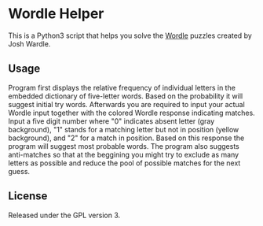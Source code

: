 Wordle Helper
===

This is a Python3 script that helps you solve the [Wordle](https://www.powerlanguage.co.uk/wordle/) puzzles created by Josh Wardle.

## Usage

Program first displays the relative frequency of individual letters in the embedded dictionary of five-letter words. Based on the probability it will suggest initial try words. Afterwards you are required to input your actual Wordle input together with the colored Wordle response indicating matches. Input a five digit number where "0" indicates absent letter (gray background), "1" stands for a matching letter but not in position (yellow background), and "2" for a match in position. Based on this response the program will suggest most probable words. The program also suggests anti-matches so that at the beggining you might try to exclude as many letters as possible and reduce the pool of possible matches for the next guess.

## License

Released under the GPL version 3.
